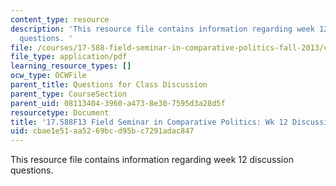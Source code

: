 ```yaml
---
content_type: resource
description: 'This resource file contains information regarding week 12 discussion
  questions. '
file: /courses/17-588-field-seminar-in-comparative-politics-fall-2013/cbae1e51aa5269bcd95bc7291adac847_MIT17_588F13_Week12Questio.pdf
file_type: application/pdf
learning_resource_types: []
ocw_type: OCWFile
parent_title: Questions for Class Discussion
parent_type: CourseSection
parent_uid: 08113404-3960-a473-8e30-7595d3a28d5f
resourcetype: Document
title: '17.588F13 Field Seminar in Comparative Politics: Wk 12 Discussion Questions'
uid: cbae1e51-aa52-69bc-d95b-c7291adac847
---
```

This resource file contains information regarding week 12 discussion questions. 

